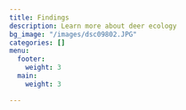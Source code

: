 ```yaml
---
title: Findings
description: Learn more about deer ecology
bg_image: "/images/dsc09802.JPG"
categories: []
menu:
  footer:
    weight: 3
  main:
    weight: 3

---
```

